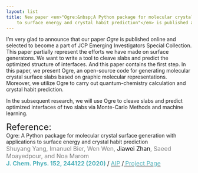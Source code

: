 ```yaml
---
layout: list
title: New paper <em>"Ogre:&nbsp;A Python package for molecular crystal surface generation with applications 
    to surface energy and crystal habit prediction"</em> is published and selected as JCP Emerging Investigators Special Collection
---
```


I’m very glad to announce that our paper *Ogre* is published online and selected to become a part of JCP Emerging Investigators Special Collection. 
This paper partially represent the efforts we have made on surface generatons.
We want to write a tool to cleave slabs and predict the optimized
structure of interfaces. And this paper contains the first step. In this paper, we present Ogre, 
an open-source code for generating molecular crystal surface slabs based on
graphic molecular representations. Moreover, we utilize Ogre to carry out
quantum-chemistry calculation and crystal habit prediction.

In the subsequent research, we will use Ogre to cleave slabs and predict
optimized interfaces of two slabs via Monte-Carlo Methods and machine learning.  


<font size="5">Reference:</font>  
 Ogre: A Python package for molecular crystal surface generation with applications to surface energy and crystal habit prediction  
<span style="color:gray"> <font size="3">Shuyang Yang, Imanuel Bier, Wen Wen, <span style="color:black">Jiawei Zhan</span>, Saeed Moayedpour, and Noa Marom</font></span>  
<span style="color:rgb(79,177,186);font-weight:bold"> <font size="3">J. Chem. Phys. 152, 244122 (2020)</font></span> <font size="3">/</font> [<span style="color:rgb(79,177,186)"> <font size="3">AIP</font></span>](https://aip.scitation.org/doi/full/10.1063/5.0010615) <font size="3">/</font>[<span style="color:rgb(79,177,186)"> <font size="3">Project Page</font></span>](https://www.noamarom.com/software/ogre/)
